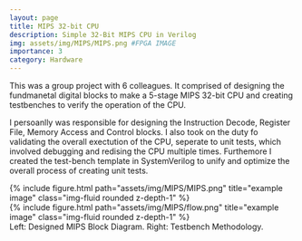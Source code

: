 ```yaml
---
layout: page
title: MIPS 32-bit CPU
description: Simple 32-Bit MIPS CPU in Verilog
img: assets/img/MIPS/MIPS.png #FPGA IMAGE
importance: 3
category: Hardware
---
```


This was a group project with 6 colleagues. It comprised of designing the fundmanetal digital blocks to make a 5-stage MIPS 32-bit CPU and creating testbenches to verify the operation of the CPU.

I persoanlly was responsible for designing the Instruction Decode, Register File, Memory Access and Control blocks. I also took on the duty fo validating the overall exectution of the CPU, seperate to unit tests, which involved debugging and redising the CPU multiple times. Furthemore I created the test-bench template in SystemVerilog to unify and optimize the overall process of creating unit tests.

<div class="row justify-content-sm-center">
    <div class="col-sm-8 mt-3 mt-md-0">
        {% include figure.html path="assets/img/MIPS/MIPS.png" title="example image" class="img-fluid rounded z-depth-1" %} 
    </div>
    <div class="col-sm-4 mt-3 mt-md-0">
        {% include figure.html path="assets/img/MIPS/flow.png" title="example image" class="img-fluid rounded z-depth-1" %}
    </div>
</div>

<div class="caption">
    Left: Designed MIPS Block Diagram. Right: Testbench Methodology.
</div>
